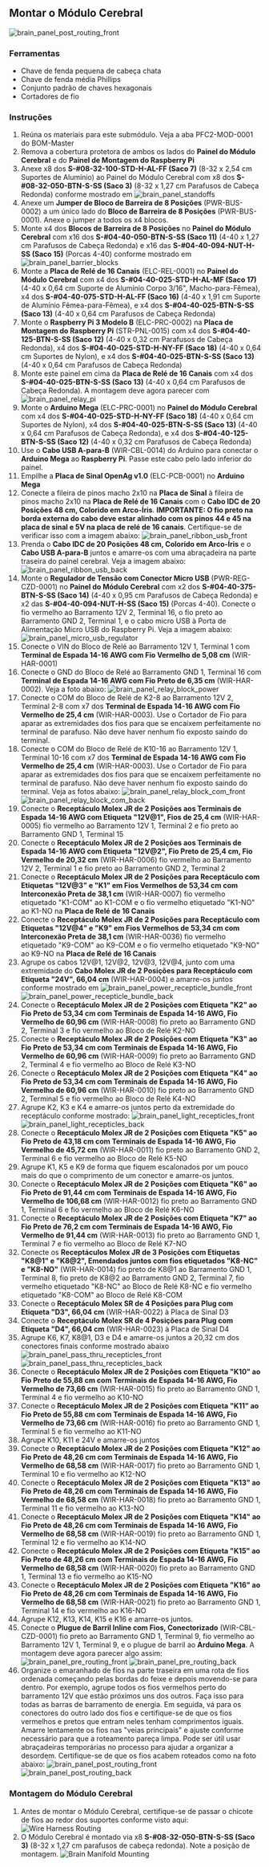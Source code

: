 ## Montar o Módulo Cerebral
![brain_panel_post_routing_front](Photos/brain_panel_post_routing_front.jpg)

### Ferramentas
 - Chave de fenda pequena de cabeça chata
 - Chave de fenda média Phillips
 - Conjunto padrão de chaves hexagonais
 - Cortadores de fio

### Instruções
 1. Reúna os materiais para este submódulo. Veja a aba PFC2-MOD-0001 do BOM-Master
 2. Remova a cobertura protetora de ambos os lados do **Painel do Módulo Cerebral** e do **Painel de Montagem do Raspberry Pi**
 3. Anexe x8 dos **S-#08-32-100-STD-H-AL-FF (Saco 7)** (8-32 x 2,54 cm Suportes de Alumínio) ao Painel do Módulo Cerebral com x8 dos **S-#08-32-050-BTN-S-SS (Saco 3)** (8-32 x 1,27 cm Parafusos de Cabeça Redonda) conforme mostrado em ![brain_panel_standoffs](Photos/brain_panel_standoffs.jpg)
 4. Anexe um **Jumper de Bloco de Barreira de 8 Posições** (PWR-BUS-0002) a um único lado do **Bloco de Barreira de 8 Posições** (PWR-BUS-0001). Anexe o jumper a todos os x4 blocos.
 5. Monte x4 dos **Blocos de Barreira de 8 Posições** no **Painel do Módulo Cerebral** com x16 dos **S-#04-40-050-BTN-S-SS (Saco 11)** (4-40 x 1,27 cm Parafusos de Cabeça Redonda) e x16 das **S-#04-40-094-NUT-H-SS (Saco 15)** (Porcas 4-40) conforme mostrado em ![brain_panel_barrier_blocks](Photos/brain_panel_barrier_blocks.jpg)
 6. Monte a **Placa de Relé de 16 Canais** (ELC-REL-0001) no **Painel do Módulo Cerebral** com x4 dos **S-#04-40-025-STD-H-AL-MF (Saco 17)** (4-40 x 0,64 cm Suporte de Alumínio Corpo 3/16", Macho-para-Fêmea), x4 dos **S-#04-40-075-STD-H-AL-FF (Saco 16)** (4-40 x 1,91 cm Suporte de Alumínio Fêmea-para-Fêmea), e x4 dos **S-#04-40-025-BTN-S-SS (Saco 13)** (4-40 x 0,64 cm Parafusos de Cabeça Redonda)
 7. Monte o **Raspberry Pi 3 Modelo B** (ELC-PRC-0002) na **Placa de Montagem do Raspberry Pi** (STR-PNL-0015) com x4 dos **S-#04-40-125-BTN-S-SS (Saco 12)** (4-40 x 0,32 cm Parafusos de Cabeça Redonda), x4 dos **S-#04-40-025-STD-H-NY-FF (Saco 18)** (4-40 x 0,64 cm Suportes de Nylon), e x4 dos **S-#04-40-025-BTN-S-SS (Saco 13)** (4-40 x 0,64 cm Parafusos de Cabeça Redonda)
 8. Monte este painel em cima da **Placa de Relé de 16 Canais** com x4 dos **S-#04-40-025-BTN-S-SS (Saco 13)** (4-40 x 0,64 cm Parafusos de Cabeça Redonda). A montagem deve agora parecer com ![brain_panel_relay_pi](Photos/brain_panel_relay_pi.jpg)
 9. Monte o **Arduino Mega** (ELC-PRC-0001) no **Painel do Módulo Cerebral** com x4 dos **S-#04-40-025-STD-H-NY-FF (Saco 18)** (4-40 x 0,64 cm Suportes de Nylon), x4 dos **S-#04-40-025-BTN-S-SS (Saco 13)** (4-40 x 0,64 cm Parafusos de Cabeça Redonda), e x4 dos **S-#04-40-125-BTN-S-SS (Saco 12)** (4-40 x 0,32 cm Parafusos de Cabeça Redonda)
 10. Use o **Cabo USB A-para-B** (WIR-CBL-0014) do Arduino para conectar o **Arduino Mega** ao **Raspberry Pi**. Passe este cabo pelo lado inferior do painel.
 11. Empilhe a **Placa de Sinal OpenAg v1.0** (ELC-PCB-0001) no **Arduino Mega**
 12. Conecte a fileira de pinos macho 2x10 na **Placa de Sinal** à fileira de pinos macho 2x10 na **Placa de Relé de 16 Canais** com o **Cabo IDC de 20 Posições 48 cm, Colorido em Arco-Íris**. **IMPORTANTE: O fio preto na borda externa do cabo deve estar alinhado com os pinos 44 e 45 na placa de sinal e 5V na placa de relé de 16 canais**. Certifique-se de verificar isso com a imagem abaixo: ![brain_panel_ribbon_usb_front](Photos/brain_panel_ribbon_usb_front.jpg)
 13. Prenda o **Cabo IDC de 20 Posições 48 cm, Colorido em Arco-Íris** e o **Cabo USB A-para-B** juntos e amarre-os com uma abraçadeira na parte traseira do painel cerebral. Veja a imagem abaixo: ![brain_panel_ribbon_usb_back](Photos/brain_panel_ribbon_usb_back.jpg)
 14. Monte o **Regulador de Tensão com Conector Micro USB** (PWR-REG-CZD-0001) no **Painel do Módulo Cerebral** com x2 dos **S-#04-40-375-BTN-S-SS (Saco 14)** (4-40 x 0,95 cm Parafusos de Cabeça Redonda) e x2 das **S-#04-40-094-NUT-H-SS (Saco 15)** (Porcas 4-40). Conecte o fio vermelho ao Barramento 12V 2, Terminal 16, o fio preto ao Barramento GND 2, Terminal 1, e o cabo micro USB à Porta de Alimentação Micro USB do Raspberry Pi. Veja a imagem abaixo: ![brain_panel_micro_usb_regulator](Photos/brain_panel_micro_usb_regulator.jpg)
 15. Conecte o VIN do Bloco de Relé ao Barramento 12V 1, Terminal 1 com **Terminal de Espada 14-16 AWG com Fio Vermelho de 5,08 cm** (WIR-HAR-0001)
 16. Conecte o GND do Bloco de Relé ao Barramento GND 1, Terminal 16 com **Terminal de Espada 14-16 AWG com Fio Preto de 6,35 cm** (WIR-HAR-0002). Veja a foto abaixo: ![brain_panel_relay_block_power](Photos/brain_panel_relay_block_power.jpg)
 17. Conecte o COM do Bloco de Relé de K2-8 ao Barramento 12V 2, Terminal 2-8 com x7 dos **Terminal de Espada 14-16 AWG com Fio Vermelho de 25,4 cm** (WIR-HAR-0003). Use o Cortador de Fio para aparar as extremidades dos fios para que se encaixem perfeitamente no terminal de parafuso. Não deve haver nenhum fio exposto saindo do terminal.
 18. Conecte o COM do Bloco de Relé de K10-16 ao Barramento 12V 1, Terminal 10-16 com x7 dos **Terminal de Espada 14-16 AWG com Fio Vermelho de 25,4 cm** (WIR-HAR-0003). Use o Cortador de Fio para aparar as extremidades dos fios para que se encaixem perfeitamente no terminal de parafuso. Não deve haver nenhum fio exposto saindo do terminal. Veja as fotos abaixo: ![brain_panel_relay_block_com_front](Photos/brain_panel_relay_block_com_front.jpg) ![brain_panel_relay_block_com_back](Photos/brain_panel_relay_block_com_back.jpg)
 19. Conecte o **Receptáculo Molex JR de 2 Posições aos Terminais de Espada 14-16 AWG com Etiqueta "12V@1", Fios de 25,4 cm** (WIR-HAR-0005) fio vermelho ao Barramento 12V 1, Terminal 2 e fio preto ao Barramento GND 1, Terminal 15
 20. Conecte o **Receptáculo Molex JR de 2 Posições aos Terminais de Espada 14-16 AWG com Etiqueta "12V@2", Fio Preto de 25,4 cm, Fio Vermelho de 20,32 cm** (WIR-HAR-0006) fio vermelho ao Barramento 12V 2, Terminal 1 e fio preto ao Barramento GND 2, Terminal 2
 21. Conecte o **Receptáculo Molex JR de 2 Posições para Receptáculo com Etiquetas "12V@3" e "K1" em Fios Vermelhos de 53,34 cm com Interconexão Preta de 38,1 cm** (WIR-HAR-0007) fio vermelho etiquetado "K1-COM" ao K1-COM e o fio vermelho etiquetado "K1-NO" ao K1-NO na **Placa de Relé de 16 Canais**
 22. Conecte o **Receptáculo Molex JR de 2 Posições para Receptáculo com Etiquetas "12V@4" e "K9" em Fios Vermelhos de 53,34 cm com Interconexão Preta de 38,1 cm** (WIR-HAR-0036) fio vermelho etiquetado "K9-COM" ao K9-COM e o fio vermelho etiquetado "K9-NO" ao K9-NO na **Placa de Relé de 16 Canais**
 23. Agrupe os cabos 12V@1, 12V@2, 12V@3, 12V@4, junto com uma extremidade do **Cabo Molex JR de 2 Posições para Receptáculo com Etiqueta "24V", 66,04 cm** (WIR-HAR-0004) e amarre-os juntos conforme mostrado em ![brain_panel_power_recepticle_bundle_front](Photos/brain_panel_power_recepticle_bundle_front.jpg) ![brain_panel_power_recepticle_bundle_back](Photos/brain_panel_power_recepticle_bundle_back.jpg)
 24. Conecte o **Receptáculo Molex JR de 2 Posições com Etiqueta "K2" ao Fio Preto de 53,34 cm com Terminais de Espada 14-16 AWG, Fio Vermelho de 60,96 cm** (WIR-HAR-0008) fio preto ao Barramento GND 2, Terminal 3 e fio vermelho ao Bloco de Relé K2-NO
 25. Conecte o **Receptáculo Molex JR de 2 Posições com Etiqueta "K3" ao Fio Preto de 53,34 cm com Terminais de Espada 14-16 AWG, Fio Vermelho de 60,96 cm** (WIR-HAR-0009) fio preto ao Barramento GND 2, Terminal 4 e fio vermelho ao Bloco de Relé K3-NO
 26. Conecte o **Receptáculo Molex JR de 2 Posições com Etiqueta "K4" ao Fio Preto de 53,34 cm com Terminais de Espada 14-16 AWG, Fio Vermelho de 60,96 cm** (WIR-HAR-0010) fio preto ao Barramento GND 2, Terminal 5 e fio vermelho ao Bloco de Relé K4-NO
 27. Agrupe K2, K3 e K4 e amarre-os juntos perto da extremidade do receptáculo conforme mostrado: ![brain_panel_light_recepticles_front](Photos/brain_panel_light_recepticles_front.jpg) ![brain_panel_light_recepticles_back](Photos/brain_panel_light_recepticles_back.jpg)
 28. Conecte o **Receptáculo Molex JR de 2 Posições com Etiqueta "K5" ao Fio Preto de 43,18 cm com Terminais de Espada 14-16 AWG, Fio Vermelho de 45,72 cm** (WIR-HAR-0011) fio preto ao Barramento GND 2, Terminal 6 e fio vermelho ao Bloco de Relé K5-NO
 29. Agrupe K1, K5 e K9 de forma que fiquem escalonados por um pouco mais do que o comprimento de um conector e amarre-os juntos.
 30. Conecte o **Receptáculo Molex JR de 2 Posições com Etiqueta "K6" ao Fio Preto de 91,44 cm com Terminais de Espada 14-16 AWG, Fio Vermelho de 106,68 cm** (WIR-HAR-0012) fio preto ao Barramento GND 1, Terminal 6 e fio vermelho ao Bloco de Relé K6-NO
 31. Conecte o **Receptáculo Molex JR de 2 Posições com Etiqueta "K7" ao Fio Preto de 76,2 cm com Terminais de Espada 14-16 AWG, Fio Vermelho de 91,44 cm** (WIR-HAR-0013) fio preto ao Barramento GND 1, Terminal 7 e fio vermelho ao Bloco de Relé K7-NO
32. Conecte os **Receptáculos Molex JR de 3 Posições com Etiquetas "K8@1" e "K8@2", Emendados juntos com fios etiquetados "K8-NC" e "K8-NO"** (WIR-HAR-0014) fio preto de K8@1 ao Barramento GND 1, Terminal 8, fio preto de K8@2 ao Barramento GND 2, Terminal 7, fio vermelho etiquetado "K8-NC" ao Bloco de Relé K8-NC e fio vermelho etiquetado "K8-COM" ao Bloco de Relé K8-COM
33. Conecte o **Receptáculo Molex SR de 4 Posições para Plug com Etiqueta "D3", 66,04 cm** (WIR-HAR-0022) à Placa de Sinal D3
34. Conecte o **Receptáculo Molex SR de 4 Posições para Plug com Etiqueta "D4", 66,04 cm** (WIR-HAR-0023) à Placa de Sinal D4
35. Agrupe K6, K7, K8@1, D3 e D4 e amarre-os juntos a 20,32 cm dos conectores finais conforme mostrado abaixo
![brain_panel_pass_thru_recepticles_front](Photos/brain_panel_pass_thru_recepticles_front.jpg)
![brain_panel_pass_thru_recepticles_back](Photos/brain_panel_pass_thru_recepticles_back.jpg)
36. Conecte o **Receptáculo Molex JR de 2 Posições com Etiqueta "K10" ao Fio Preto de 55,88 cm com Terminais de Espada 14-16 AWG, Fio Vermelho de 73,66 cm** (WIR-HAR-0015) fio preto ao Barramento GND 1, Terminal 4 e fio vermelho ao K10-NO
37. Conecte o **Receptáculo Molex JR de 2 Posições com Etiqueta "K11" ao Fio Preto de 55,88 cm com Terminais de Espada 14-16 AWG, Fio Vermelho de 73,66 cm** (WIR-HAR-0016) fio preto ao Barramento GND 1, Terminal 5 e fio vermelho ao K11-NO
38. Agrupe K10, K11 e 24V e amarre-os juntos
39. Conecte o **Receptáculo Molex JR de 2 Posições com Etiqueta "K12" ao Fio Preto de 48,26 cm com Terminais de Espada 14-16 AWG, Fio Vermelho de 68,58 cm** (WIR-HAR-0017) fio preto ao Barramento GND 1, Terminal 10 e fio vermelho ao K12-NO
40. Conecte o **Receptáculo Molex JR de 2 Posições com Etiqueta "K13" ao Fio Preto de 48,26 cm com Terminais de Espada 14-16 AWG, Fio Vermelho de 68,58 cm** (WIR-HAR-0018) fio preto ao Barramento GND 1, Terminal 11 e fio vermelho ao K13-NO
41. Conecte o **Receptáculo Molex JR de 2 Posições com Etiqueta "K14" ao Fio Preto de 48,26 cm com Terminais de Espada 14-16 AWG, Fio Vermelho de 68,58 cm** (WIR-HAR-0019) fio preto ao Barramento GND 1, Terminal 12 e fio vermelho ao K14-NO
42. Conecte o **Receptáculo Molex JR de 2 Posições com Etiqueta "K15" ao Fio Preto de 48,26 cm com Terminais de Espada 14-16 AWG, Fio Vermelho de 68,58 cm** (WIR-HAR-0020) fio preto ao Barramento GND 1, Terminal 13 e fio vermelho ao K15-NO
43. Conecte o **Receptáculo Molex JR de 2 Posições com Etiqueta "K16" ao Fio Preto de 48,26 cm com Terminais de Espada 14-16 AWG, Fio Vermelho de 68,58 cm** (WIR-HAR-0021) fio preto ao Barramento GND 1, Terminal 14 e fio vermelho ao K16-NO
44. Agrupe K12, K13, K14, K15 e K16 e amarre-os juntos.
45. Conecte o **Plugue de Barril Inline com Fios, Conectorizado** (WIR-CBL-CZD-0001) fio preto ao Barramento GND 1, Terminal 9, fio vermelho ao Barramento 12V 1, Terminal 9, e o plugue de barril ao **Arduino Mega**. A montagem deve agora parecer algo assim:
![brain_panel_pre_routing_front](Photos/brain_panel_pre_routing_front.jpg)
![brain_panel_pre_routing_back](Photos/brain_panel_pre_routing_back.jpg)
46. Organize o emaranhado de fios na parte traseira em uma rota de fios ordenada começando pelas bordas do feixe e depois movendo-se para dentro. Por exemplo, agrupe todos os fios vermelhos perto do barramento 12V que estão próximos uns dos outros. Faça isso para todas as barras de barramento de energia. Em seguida, vá para os conectores do outro lado dos fios e certifique-se de que os fios vermelhos e pretos que entram neles tenham comprimentos iguais. Amarre lentamente os fios nas "veias principais" e ajuste conforme necessário para que a roteamento pareça limpa. Pode ser útil usar abraçadeiras temporárias no processo para ajudar a organizar a desordem. Certifique-se de que os fios acabem roteados como na foto abaixo:
![brain_panel_post_routing_front](Photos/brain_panel_post_routing_front.jpg)
![brain_panel_post_routing_back](Photos/brain_panel_post_routing_back.jpg)

### Montagem do Módulo Cerebral
1. Antes de montar o Módulo Cerebral, certifique-se de passar o chicote de fios ao redor dos suportes conforme visto aqui: ![Wire Harness Routing](Photos/Inner_Side_Panel/Brain_Manifold/brain_manifold_harness_direction.jpg)
2. O Módulo Cerebral é montado via x8 **S-#08-32-050-BTN-S-SS (Saco 3)** (8-32 x 1,27 cm parafusos de cabeça redonda). Note a posição de montagem. ![Brain Manifold Mounting](Photos/Inner_Side_Panel/Brain_Manifold/brain_manifold_mounting_3.jpg)